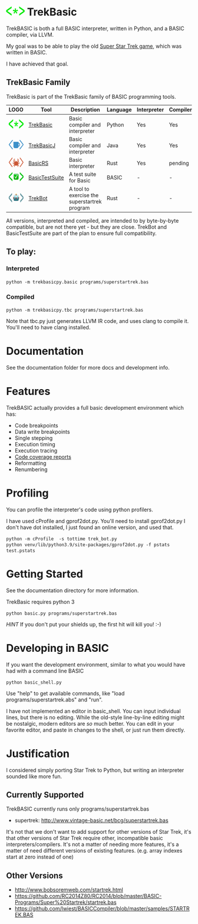

# <img src="images/TrekBasicLogo.png" alt="Logo" width="50" height="25"> TrekBasic


TrekBASIC is both a full BASIC interpreter, written in Python, and a BASIC compiler, via LLVM.

My goal was to be able to play the old [Super Star Trek game](https://en.wikipedia.org/wiki/Star_Trek_(1971_video_game)),
which was written in BASIC.

I have achieved that goal.

## TrekBasic Family
TrekBasic is part of the TrekBasic family of BASIC programming tools.

| LOGO                                                                                                                                           | Tool | Description | Language | Interpreter | Compiler |
|------------------------------------------------------------------------------------------------------------------------------------------------|------|-------------|----------|-------------|-------------|
| <img src="https://raw.githubusercontent.com/cocode/TrekBASIC/refs/heads/master/images/TrekBasicLogo.png" alt="Logo" width="50" height="25">    |[TrekBasic](https://github.com/cocode/TrekBASIC) | Basic compiler and interpreter | Python | Yes | Yes |
| <img src="https://raw.githubusercontent.com/cocode/TrekBasicJ/main/images/logo7.png" alt="Logo" width="50" height="25">                        |[TrekBasicJ](https://github.com/cocode/TrekBasicJ)|Basic compiler and interpreter|Java|Yes|Yes|
| <img src="https://raw.githubusercontent.com/cocode/BasicRS/master/images/logo2.png" alt="Logo" width="50" height="25">                         |[BasicRS](https://github.com/cocode/BasicRS)|Basic interpreter|Rust|Yes|pending|
| <img src="https://raw.githubusercontent.com/cocode/BasicTestSuite/main/images/BasicTestSuiteLogo3.png" alt="Logo" width="50" height="25"> |[BasicTestSuite](https://github.com/cocode/BasicTestSuite)|A test suite for Basic|BASIC|-|-|
| <img src="https://raw.githubusercontent.com/cocode/TrekBot/master/images/LogoTrans.png" alt="Logo" width="50" height="25">                     |[TrekBot](https://github.com/cocode/TrekBot)|A tool to exercise the superstartrek program|Rust|-|-|

All versions, interpreted and compiled, are intended to by byte-by-byte compatible, but are not
there yet - but they are close. TrekBot and BasicTestSuite are part of the
plan to ensure full compatibility.

## To play:

### Interpreted

```python -m trekbasicpy.basic programs/superstartrek.bas```


### Compiled 

```python -m trekbasicpy.tbc programs/superstartrek.bas```

Note that tbc.py just generates LLVM IR code, and uses clang to compile it. You'll need to have clang installed.

# Documentation
See the documentation folder for more docs and development info.

# Features

TrekBASIC actually provides a full basic development environment which has:
* Code breakpoints 
* Data write breakpoints 
* Single stepping
* Execution timing 
* Execution tracing
* [Code coverage reports](images/coverage.png)
* Reformatting
* Renumbering

# Profiling
You can profile the interpreter's code using python profilers. 

I have used cProfile and gprof2dot.py. You'll need to install gprof2dot.py 
I don't have dot installed, I just found an online version, and used that. 

    python -m cProfile  -s tottime trek_bot.py 
    python venv/lib/python3.9/site-packages/gprof2dot.py -f pstats test.pstats

# Getting Started
See the documentation directory for more information.

TrekBasic requires python 3

    python basic.py programs/superstartrek.bas

*HINT* If you don't put your shields up, the first hit will kill you! :-)

# Developing in BASIC

If you want the development environment, similar to what you would have had with a command line BASIC

    python basic_shell.py

Use "help" to get available commands, like "load programs/superstartrek.abs" and "run". 

I have not implemented an editor in basic_shell. You can input individual lines, but there is no editing.
While the old-style line-by-line editing might be nostalgic, modern editors are *so* much better. 
You can edit in your favorite editor, and paste in changes to the shell, or just run them directly.

# Justification

I considered simply porting Star Trek to Python, but 
writing an interpreter sounded like more fun.

## Currently Supported

TrekBASIC currently runs only programs/superstartrek.bas

* supertrek: http://www.vintage-basic.net/bcg/superstartrek.bas

It's not that we don't want to add support for other versions of Star Trek, it's that other versions of Star Trek
require other, incompatible basic interpreters/compilers. It's not a matter of needing more features, it's a matter
of need different versions of existing features. (e.g. array indexes start at zero instead of one)

## Other Versions
* http://www.bobsoremweb.com/startrek.html
* https://github.com/RC2014Z80/RC2014/blob/master/BASIC-Programs/Super%20Startrek/startrek.bas
* https://github.com/lwiest/BASICCompiler/blob/master/samples/STARTREK.BAS
